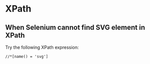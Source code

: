 # XPath

## When Selenium cannot find SVG element in XPath

Try the following XPath expression:

```
//*[name() = 'svg']
```
